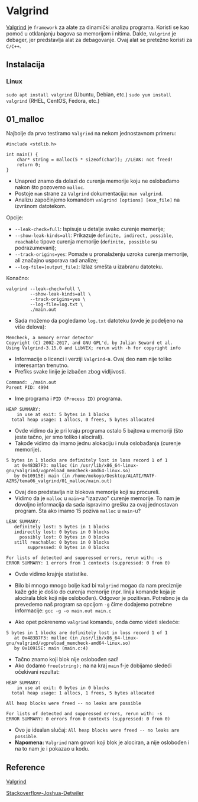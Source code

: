 # Valgrind

[Valgrind](https://valgrind.org/) je `framework` za alate za dinamički analizu programa. Koristi se kao pomoć u otklanjanju bagova sa memorijom i nitima. Dakle, `Valgrind` je debager, jer predstavlja alat za debagovanje. Ovaj alat se pretežno koristi za `C/C++`.

## Instalacija

### Linux

`sudo apt install valgrind` (Ubuntu, Debian, etc.)
`sudo yum install valgrind` (RHEL, CentOS, Fedora, etc.)

## 01_malloc

Najbolje da prvo testiramo `Valgrind` na nekom jednostavnom primeru:
```
#include <stdlib.h>

int main() {
    char* string = malloc(5 * sizeof(char)); //LEAK: not freed!
    return 0;
}
```
- Unapred znamo da dolazi do curenja memorije koju ne oslobađamo nakon što pozovemo `malloc`.
- Postoje `man` strane za `Valgrind` dokumentaciju: `man valgrind`.
- Analizu započinjemo komandom `valgrind [options] [exe_file]` na izvršnom datotekom.

Opcije:
- `--leak-check=full`: Ispisuje u detalje svako curenje memerije;
- `--show-leak-kinds=all`: Prikazuje `definite, indirect, possible, reachable` tipove curenja memorije (`definite, possible` su podrazumevani);
- `--track-origins=yes`: Pomaže u pronalaženju uzroka curenja memorije, ali značajno usporava rad analize;
- `--log-file=[output_file]`: Izlaz smešta u izabranu datoteku.

Konačno:
```
valgrind --leak-check=full \
         --show-leak-kinds=all \
         --track-origins=yes \
         --log-file=log.txt \
         ./main.out
```
- Sada možemo da pogledamo `log.txt` datoteku (ovde je podeljeno na više delova):
```
Memcheck, a memory error detector
Copyright (C) 2002-2017, and GNU GPL'd, by Julian Seward et al.
Using Valgrind-3.15.0 and LibVEX; rerun with -h for copyright info
```
- Informacije o licenci i verziji `Valgrind`-a. Ovaj deo nam nije toliko interesantan trenutno.
- Prefiks svake linije je izbačen zbog vidljivosti.
```
Command: ./main.out
Parent PID: 4994
```
- Ime programa i `PID (Process ID)` programa. 
```
HEAP SUMMARY:
    in use at exit: 5 bytes in 1 blocks
  total heap usage: 1 allocs, 0 frees, 5 bytes allocated
```
- Ovde vidimo da je pri kraju programa ostalo 5 bajtova u memoriji (što jeste tačno, jer smo toliko i alocirali).
- Takođe vidimo da imamo jednu alokaciju i nula oslobađanja (curenje memorije).
```
5 bytes in 1 blocks are definitely lost in loss record 1 of 1
   at 0x483B7F3: malloc (in /usr/lib/x86_64-linux-gnu/valgrind/vgpreload_memcheck-amd64-linux.so)
   by 0x10915E: main (in /home/mokoyo/Desktop/ALATI/MATF-AZRS/tema06_valgrind/01_malloc/main.out)
```
- Ovaj deo predstavlja niz blokova memorije koji su procureli. 
- Vidimo da je `malloc` u `main`-u "izazvao" curenje memorije. To nam je dovoljno informacija da sada ispravimo grešku za ovaj jednostavan program. Šta ako imamo 15 poziva `malloc` u `main`-u?
```
LEAK SUMMARY:
   definitely lost: 5 bytes in 1 blocks
   indirectly lost: 0 bytes in 0 blocks
     possibly lost: 0 bytes in 0 blocks
   still reachable: 0 bytes in 0 blocks
        suppressed: 0 bytes in 0 blocks

For lists of detected and suppressed errors, rerun with: -s
ERROR SUMMARY: 1 errors from 1 contexts (suppressed: 0 from 0)
```
- Ovde vidimo krajnje statistike.

- Bilo bi mnogo mnogo bolje kad bi `Valgrind` mogao da nam preciznije kaže gde je došlo do curenja memorije (npr. linija komande koja je alocirala blok koji nije oslobođen). Odgovor je pozitivan. Potrebno je da prevedemo naš program sa opcijom `-g` čime dodajemo potrebne informacije: `gcc -g -o main.out main.c`
- Ako opet pokrenemo `valgrind` komandu, onda ćemo videti sledeće:
```
5 bytes in 1 blocks are definitely lost in loss record 1 of 1
   at 0x483B7F3: malloc (in /usr/lib/x86_64-linux-gnu/valgrind/vgpreload_memcheck-amd64-linux.so)
   by 0x10915E: main (main.c:4)
```
- Tačno znamo koji blok nije oslobođen sad!
- Ako dodamo `free(string);` na na kraj `main` f-je dobijamo sledeći očekivani rezultat:
```
HEAP SUMMARY:
    in use at exit: 0 bytes in 0 blocks
  total heap usage: 1 allocs, 1 frees, 5 bytes allocated

All heap blocks were freed -- no leaks are possible

For lists of detected and suppressed errors, rerun with: -s
ERROR SUMMARY: 0 errors from 0 contexts (suppressed: 0 from 0)
```
- Ovo je idealan slučaj: `All heap blocks were freed -- no leaks are possible`.
- **Napomena:** `Valgrind` nam govori koji blok je alociran, a nije oslobođen i na to nam je i pokazao u kodu.

## Reference



[Valgrind](https://valgrind.org/)

[Stackoverflow-Joshua-Detwiler](https://stackoverflow.com/questions/5134891/how-do-i-use-valgrind-to-find-memory-leaks)